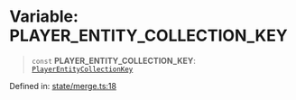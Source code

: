 # Variable: PLAYER\_ENTITY\_COLLECTION\_KEY

> `const` **PLAYER\_ENTITY\_COLLECTION\_KEY**: [`PlayerEntityCollectionKey`](../type-aliases/PlayerEntityCollectionKey.md)

Defined in: [state/merge.ts:18](https://github.com/benallfree/lab13/blob/9ac0af7da9640b4b5437ad34793eec1f82ae6b92/sdk/src/online/state/merge.ts#L18)
